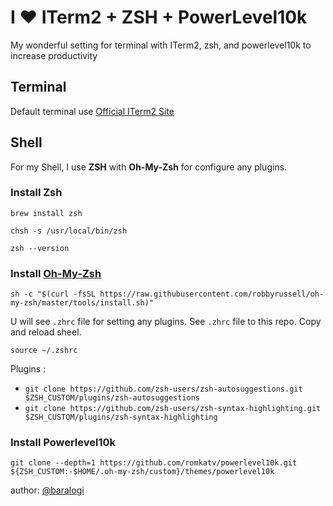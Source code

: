 # I ❤️ ITerm2 + ZSH + PowerLevel10k

My wonderful setting for terminal with ITerm2, zsh, and powerlevel10k to increase productivity

## Terminal

Default terminal use [Official ITerm2 Site](https://iterm2.com/)

## Shell

For my Shell, I use **ZSH** with **Oh-My-Zsh** for configure any plugins.

### Install Zsh

`brew install zsh`

`chsh -s /usr/local/bin/zsh`

`zsh --version`
   
### Install [Oh-My-Zsh](https://ohmyz.sh/)

`sh -c "$(curl -fsSL https://raw.githubusercontent.com/robbyrussell/oh-my-zsh/master/tools/install.sh)"`

U will see `.zhrc` file for setting any plugins. See `.zhrc` file to this repo. Copy and reload sheel.

`source ~/.zshrc`

Plugins : 
* `git clone https://github.com/zsh-users/zsh-autosuggestions.git $ZSH_CUSTOM/plugins/zsh-autosuggestions`
* `git clone https://github.com/zsh-users/zsh-syntax-highlighting.git $ZSH_CUSTOM/plugins/zsh-syntax-highlighting`

### Install Powerlevel10k

`git clone --depth=1 https://github.com/romkatv/powerlevel10k.git ${ZSH_CUSTOM:-$HOME/.oh-my-zsh/custom}/themes/powerlevel10k`

author: [@baralogi](https://github.com/baralogi)


